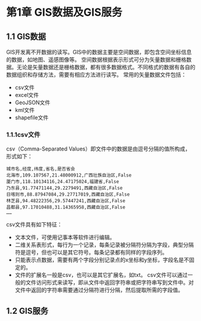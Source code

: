# 第1章 GIS数据及GIS服务
## 1.1 GIS数据
GIS开发离不开数据的读写。GIS中的数据主要是空间数据，即包含空间坐标信息的数据，如地图、遥感图像等。
空间数据根据表示形式可分为矢量数据和栅格数据。无论是矢量数据还是栅格数据，都有很多数据格式。不同格式的数据有各自的数据组织和存储方法，需要有相应方法进行读写。 
常用的矢量数据文件包括：
* csv文件
* excel文件
* GeoJSON文件
* kml文件
* shapefile文件
### 1.1.1csv文件
csv（Comma-Separated Values）即文件中的数据是由逗号分隔的值所构成，形式如下：
```
城市名,经度,纬度,省名,是否省会
北海市,109.107567,21.48000912,广西壮族自治区,False
厦门市,118.10134116,24.47175024,福建省,False
乃东县,91.77471144,29.2279491,西藏自治区,False
日喀则市,88.87947084,29.27717019,西藏自治区,False
林芝县,94.48222356,29.57447241,西藏自治区,False
昌都县,97.17010488,31.14365958,西藏自治区,False
……
```
csv文件具有如下特征：
* 文本文件，可使用记事本等软件进行编辑。
* 二维关系表形式，每行为一个记录，每条记录被分隔符分隔为字段，典型分隔符是逗号，但也可以是其它符号。每条记录都有同样的字段序列。
* 只能表示点数据，需要有两个字段分别记录点的x坐标和y坐标，字段名是不固定的。
* 文件的扩展名一般是csv，也可以是其它扩展名，如txt。
csv文件可以通过一般的文件访问形式来读写，即从文件中返回字符串或把字符串写到文件中。对文件中返回的字符串需要通过分隔符进行分隔，然后提取所需的字段值。





## 1.2 GIS服务
